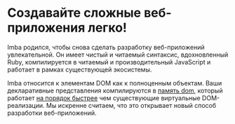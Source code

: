 # Создавайте сложные веб-приложения легко!

Imba родился, чтобы снова сделать разработку веб-приложений увлекательной. Он имеет чистый и читаемый синтаксис, вдохновленный Ruby, компилируется в читаемый и производительный JavaScript и работает в рамках существующей экосистемы.

Imba относится к элементам DOM как к полноценным объектам. Ваши декларативные представления компилируются в [память dom](/guides/advanced/performance), который работает [на порядок быстрее](https://somebee.github.io/dom-reconciler-bench/index.html) чем существующие виртуальные DOM-реализации. Мы искренне считаем, что это открывает новый способ разработки веб-приложений.
